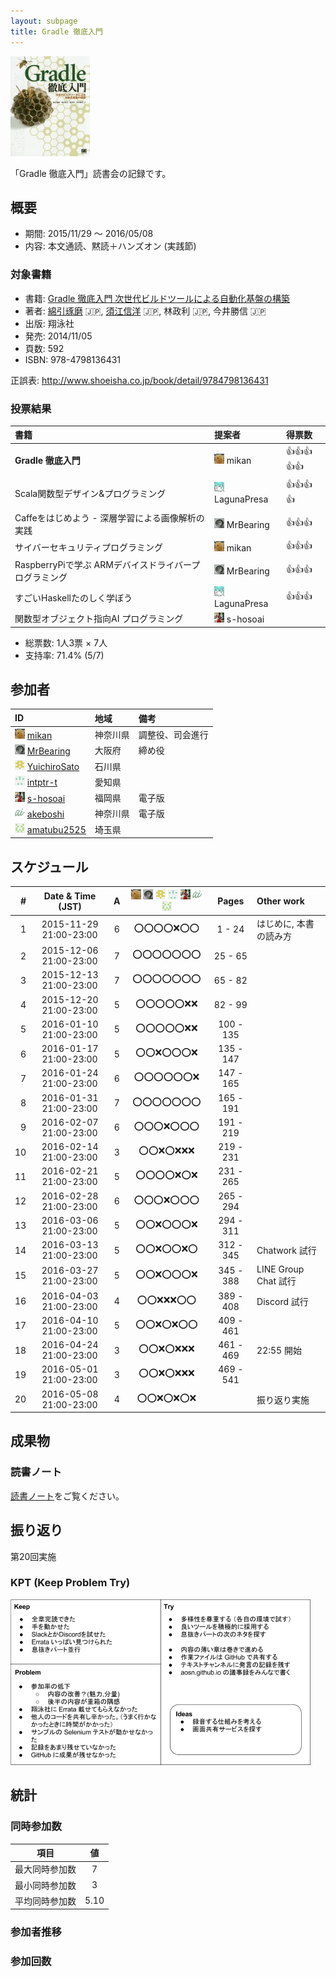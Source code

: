 ```yaml
---
layout: subpage
title: Gradle 徹底入門
---
```


[![Gradle 徹底入門](/images/cover-gradle.jpg)](http://www.amazon.co.jp/dp/4798136433/)

「Gradle 徹底入門」読書会の記録です。

## 概要

* 期間: 2015/11/29 ～ 2016/05/08
* 内容: 本文通読、黙読＋ハンズオン (実践節)

### 対象書籍

* 書籍: [Gradle 徹底入門 次世代ビルドツールによる自動化基盤の構築](http://www.shoeisha.co.jp/book/detail/9784798136431)
* 著者: [綿引琢磨](http://www.delight-tech.co.jp/) :jp:, [須江信洋](http://nobusue.hatenablog.com/) :jp:, 林政利 :jp:, 今井勝信 :jp:
* 出版: 翔泳社
* 発売: 2014/11/05
* 頁数: 592
* ISBN: 978-4798136431

正誤表: http://www.shoeisha.co.jp/book/detail/9784798136431

### 投票結果

| 書籍                                                  | 提案者                                            | 得票数             |
|:------------------------------------------------------|:--------------------------------------------------|:-------------------|
| **Gradle 徹底入門**                                   | ![](/images/users/mikan_16.png) mikan             |:+1::+1::+1::+1::+1:|
| Scala関数型デザイン&プログラミング                    | ![](/images/users/LagunaPresa_16.png) LagunaPresa |:+1::+1::+1::+1:    |
| Caffeをはじめよう - 深層学習による画像解析の実践      | ![](/images/users/MrBearing_16.png) MrBearing     |:+1::+1::+1:        |
| サイバーセキュリティプログラミング                    | ![](/images/users/mikan_16.png) mikan             |:+1::+1::+1:        |
| RaspberryPiで学ぶ ARMデバイスドライバープログラミング | ![](/images/users/MrBearing_16.png) MrBearing     |:+1::+1::+1:        |
| すごいHaskellたのしく学ぼう                           | ![](/images/users/LagunaPresa_16.png) LagunaPresa |:+1::+1::+1:        |
| 関数型オブジェクト指向AI プログラミング               | ![](/images/users/s-hosoai_16.png) s-hosoai       |                    |

* 総票数: 1人3票 × 7人
* 支持率: 71.4% (5/7)

## 参加者

| ID                                                                                     | 地域     | 備考             |
|:---------------------------------------------------------------------------------------|:---------|:-----------------|
| ![](/images/users/mikan_16.png) [mikan](https://github.com/mikan)                      | 神奈川県 | 調整役、司会進行 |
| ![](/images/users/MrBearing_16.png) [MrBearing](https://github.com/MrBearing)          | 大阪府   | 締め役           |
| ![](/images/users/YuichiroSato_16.png) [YuichiroSato](https://github.com/YuichiroSato) | 石川県   |                  |
| ![](/images/users/intptr-t_16.png) [intptr-t](https://github.com/intptr-t)             | 愛知県   |                  |
| ![](/images/users/s-hosoai_16.png) [s-hosoai](https://github.com/s-hosoai)             | 福岡県   | 電子版           |
| ![](/images/users/akeboshi_16.png) [akeboshi](https://github.com/akeboshi)             | 神奈川県 | 電子版           |
| ![](/images/users/amatubu2525_16.png) [amatubu2525](https://github.com/amatubu2525)    | 埼玉県   | 　               |

## スケジュール

| # | Date & Time (JST) | A | ![](/images/users/mikan_16.png) ![](/images/users/MrBearing_16.png) ![](/images/users/YuichiroSato_16.png) ![](/images/users/intptr-t_16.png) ![](/images/users/s-hosoai_16.png) ![](/images/users/akeboshi_16.png) ![](/images/users/amatubu2525_16.png) | Pages | Other work |
|---:|:----------------------:|:-:|:---------------------:|:---------:|:-----------------------|
|  1 | 2015-11-29 21:00-23:00 | 6 | :o::o::o::o::x::o::o: |   1 -  24 | はじめに, 本書の読み方 |
|  2 | 2015-12-06 21:00-23:00 | 7 | :o::o::o::o::o::o::o: |  25 -  65 |                        |
|  3 | 2015-12-13 21:00-23:00 | 7 | :o::o::o::o::o::o::o: |  65 -  82 |                        |
|  4 | 2015-12-20 21:00-23:00 | 5 | :o::o::o::o::o::x::x: |  82 -  99 |                        |
|  5 | 2016-01-10 21:00-23:00 | 5 | :o::o::o::o::o::x::x: | 100 - 135 |                        |
|  6 | 2016-01-17 21:00-23:00 | 5 | :o::o::x::o::o::o::x: | 135 - 147 |                        |
|  7 | 2016-01-24 21:00-23:00 | 6 | :o::o::o::o::o::o::x: | 147 - 165 |                        |
|  8 | 2016-01-31 21:00-23:00 | 7 | :o::o::o::o::o::o::o: | 165 - 191 |                        |
|  9 | 2016-02-07 21:00-23:00 | 6 | :o::o::o::x::o::o::o: | 191 - 219 |                        |
| 10 | 2016-02-14 21:00-23:00 | 3 | :o::o::x::o::x::x::x: | 219 - 231 |                        |
| 11 | 2016-02-21 21:00-23:00 | 5 | :o::o::o::o::x::o::x: | 231 - 265 |                        |
| 12 | 2016-02-28 21:00-23:00 | 6 | :o::o::o::x::o::o::o: | 265 - 294 |                        |
| 13 | 2016-03-06 21:00-23:00 | 5 | :o::o::x::o::o::o::x: | 294 - 311 |                        |
| 14 | 2016-03-13 21:00-23:00 | 5 | :o::o::x::o::o::x::o: | 312 - 345 | Chatwork 試行          |
| 15 | 2016-03-27 21:00-23:00 | 5 | :o::o::x::o::o::o::x: | 345 - 388 | LINE Group Chat 試行   |
| 16 | 2016-04-03 21:00-23:00 | 4 | :o::o::x::x::x::o::o: | 389 - 408 | Discord 試行           |
| 17 | 2016-04-10 21:00-23:00 | 5 | :o::o::x::o::x::o::o: | 409 - 461 |                        |
| 18 | 2016-04-24 21:00-23:00 | 3 | :o::o::x::o::x::x::x: | 461 - 469 | 22:55 開始             |
| 19 | 2016-05-01 21:00-23:00 | 3 | :o::o::x::o::x::x::x: | 469 - 541 |                        |
| 20 | 2016-05-08 21:00-23:00 | 4 | :o::o::x::o::x::o::x: |           | 振り返り実施           |


## 成果物

### 読書ノート

[読書ノート](/note/3-gradle)をご覧ください。


## 振り返り

第20回実施

### KPT (Keep Problem Try)

![](/images/kpt-gradle.png "KPT for Gradle workshop")

## 統計

### 同時参加数

| 項目 | 値 |
|:----:|:--:|
| 最大同時参加数 | 7 |
| 最小同時参加数 | 3 |
| 平均同時参加数 | 5.10 |

### 参加者推移

<canvas id="timesChart" width="400" height="200"></canvas>

### 参加回数

<canvas id="attendeesChart" width="400" height="200"></canvas>

<script>
var timesChart = new Chart(document.getElementById("timesChart").getContext('2d'), {
  type: 'line',
  data: {
    labels: Array.apply(1, Array(20)).map(function(_, b) { return b + 1; }),
    datasets: [{
      label: '参加者数',
      data: [6, 7, 7, 5, 5, 5, 6, 7, 6, 3, 5, 6, 5, 5, 5, 4, 5, 3, 3, 4],
      backgroundColor: colors
    }]
  },
  options: lineChartOptions
});
var attendeesChart = new Chart(document.getElementById("attendeesChart").getContext('2d'), {
  type: 'horizontalBar',
  data: {
    labels: ["mikan", "MrBearing", "intptr-t", "akeboshi", "s-hosoai", "YuichiroSato", "amatubu2525"],
    datasets: [{
      label: '参加回数',
      data: [20, 20, 17, 14, 12, 10, 9],
      backgroundColor: colors
    }]
  },
  options: horizontalBarChartOptions
});
</script>
